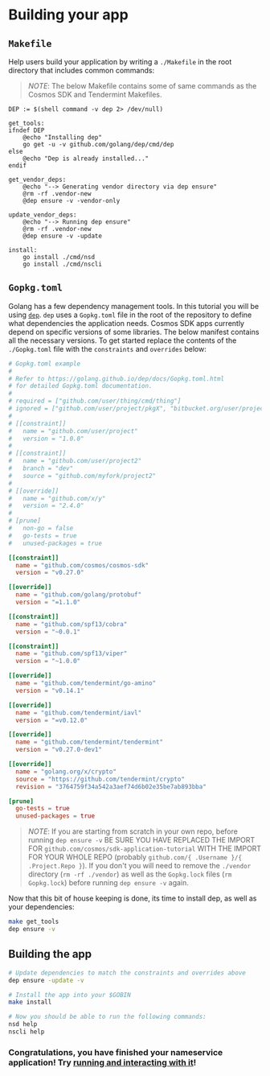 # Building your app

## `Makefile`

Help users build your application by writing a `./Makefile` in the root directory that includes common commands:

> _*NOTE*_: The below Makefile contains some of same commands as the Cosmos SDK and Tendermint Makefiles.

```make
DEP := $(shell command -v dep 2> /dev/null)

get_tools:
ifndef DEP
	@echo "Installing dep"
	go get -u -v github.com/golang/dep/cmd/dep
else
	@echo "Dep is already installed..."
endif

get_vendor_deps:
	@echo "--> Generating vendor directory via dep ensure"
	@rm -rf .vendor-new
	@dep ensure -v -vendor-only

update_vendor_deps:
	@echo "--> Running dep ensure"
	@rm -rf .vendor-new
	@dep ensure -v -update

install:
	go install ./cmd/nsd
	go install ./cmd/nscli
```

## `Gopkg.toml`

Golang has a few dependency management tools. In this tutorial you will be using [`dep`](https://golang.github.io/dep/). `dep` uses a `Gopkg.toml` file in the root of the repository to define what dependencies the application needs. Cosmos SDK apps currently depend on specific versions of some libraries. The below manifest contains all the necessary versions. To get started replace the contents of the `./Gopkg.toml` file with the `constraints` and `overrides` below:

```toml
# Gopkg.toml example
#
# Refer to https://golang.github.io/dep/docs/Gopkg.toml.html
# for detailed Gopkg.toml documentation.
#
# required = ["github.com/user/thing/cmd/thing"]
# ignored = ["github.com/user/project/pkgX", "bitbucket.org/user/project/pkgA/pkgY"]
#
# [[constraint]]
#   name = "github.com/user/project"
#   version = "1.0.0"
#
# [[constraint]]
#   name = "github.com/user/project2"
#   branch = "dev"
#   source = "github.com/myfork/project2"
#
# [[override]]
#   name = "github.com/x/y"
#   version = "2.4.0"
#
# [prune]
#   non-go = false
#   go-tests = true
#   unused-packages = true

[[constraint]]
  name = "github.com/cosmos/cosmos-sdk"
  version = "v0.27.0"

[[override]]
  name = "github.com/golang/protobuf"
  version = "=1.1.0"

[[constraint]]
  name = "github.com/spf13/cobra"
  version = "~0.0.1"

[[constraint]]
  name = "github.com/spf13/viper"
  version = "~1.0.0"

[[override]]
  name = "github.com/tendermint/go-amino"
  version = "v0.14.1"

[[override]]
  name = "github.com/tendermint/iavl"
  version = "=v0.12.0"

[[override]]
  name = "github.com/tendermint/tendermint"
  version = "v0.27.0-dev1"

[[override]]
  name = "golang.org/x/crypto"
  source = "https://github.com/tendermint/crypto"
  revision = "3764759f34a542a3aef74d6b02e35be7ab893bba"

[prune]
  go-tests = true
  unused-packages = true
```

> _*NOTE*_: If you are starting from scratch in your own repo, before running `dep ensure -v` BE SURE YOU HAVE REPLACED THE IMPORT FOR `github.com/cosmos/sdk-application-tutorial` WITH THE IMPORT FOR YOUR WHOLE REPO (probably `github.com/{ .Username }/{ .Project.Repo }`). If you don't you will need to remove the `./vendor` directory (`rm -rf ./vendor`) as well as the `Gopkg.lock` files (`rm Gopkg.lock`) before running `dep ensure -v` again.

Now that this bit of house keeping is done, its time to install dep, as well as your dependencies:

```bash
make get_tools
dep ensure -v
```

## Building the app

```bash
# Update dependencies to match the constraints and overrides above
dep ensure -update -v

# Install the app into your $GOBIN
make install

# Now you should be able to run the following commands:
nsd help
nscli help
```

### Congratulations, you have finished your nameservice application! Try [running and interacting with it](./build-run.md)!
